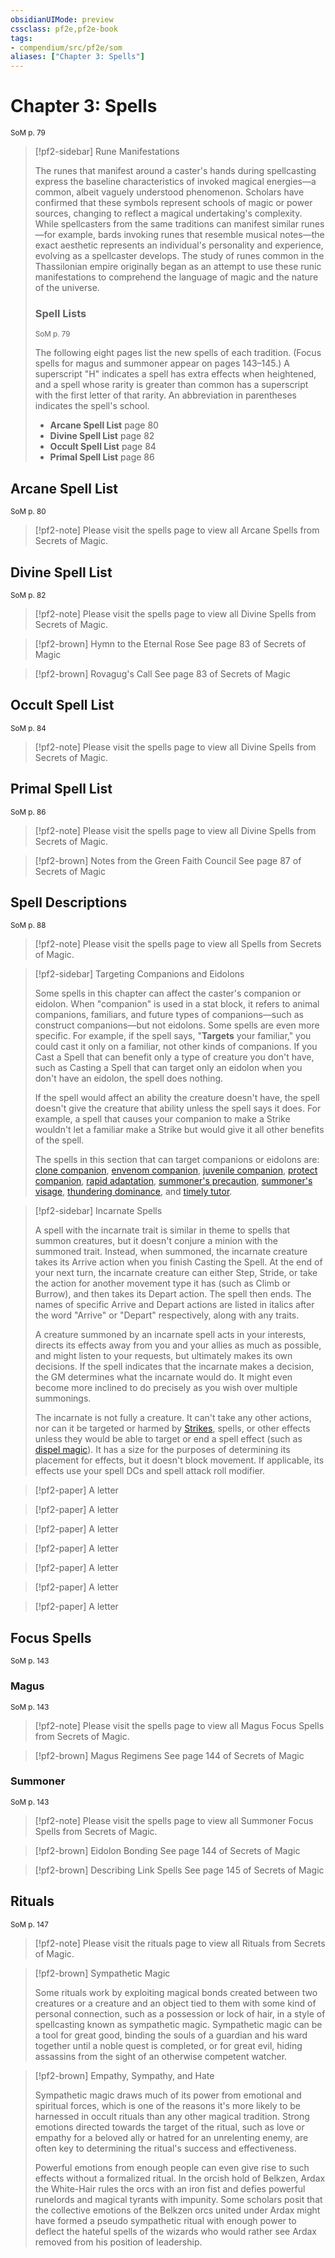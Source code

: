 ```yaml
---
obsidianUIMode: preview
cssclass: pf2e,pf2e-book
tags:
- compendium/src/pf2e/som
aliases: ["Chapter 3: Spells"]
---
```

# Chapter 3: Spells
<sup>SoM p. 79</sup>

> [!pf2-sidebar] Rune Manifestations
> 
> The runes that manifest around a caster's hands during spellcasting express the baseline characteristics of invoked magical energies—a common, albeit vaguely understood phenomenon. Scholars have confirmed that these symbols represent schools of magic or power sources, changing to reflect a magical undertaking's complexity. While spellcasters from the same traditions can manifest similar runes—for example, bards invoking runes that resemble musical notes—the exact aesthetic represents an individual's personality and experience, evolving as a spellcaster develops. The study of runes common in the Thassilonian empire originally began as an attempt to use these runic manifestations to comprehend the language of magic and the nature of the universe.
> 
> ### Spell Lists
> <sup>SoM p. 79</sup>
> 
> The following eight pages list the new spells of each tradition. (Focus spells for magus and summoner appear on pages 143–145.) A superscript "H" indicates a spell has extra effects when heightened, and a spell whose rarity is greater than common has a superscript with the first letter of that rarity. An abbreviation in parentheses indicates the spell's school.
> 
> - **Arcane Spell List** page 80
> - **Divine Spell List** page 82
> - **Occult Spell List** page 84
> - **Primal Spell List** page 86

## Arcane Spell List
<sup>SoM p. 80</sup>

> [!pf2-note]
> Please visit the spells page to view all Arcane Spells from Secrets of Magic.

## Divine Spell List
<sup>SoM p. 82</sup>

> [!pf2-note]
> Please visit the spells page to view all Divine Spells from Secrets of Magic.

> [!pf2-brown] Hymn to the Eternal Rose
> See page 83 of Secrets of Magic

> [!pf2-brown] Rovagug's Call
> See page 83 of Secrets of Magic

## Occult Spell List
<sup>SoM p. 84</sup>

> [!pf2-note]
> Please visit the spells page to view all Divine Spells from Secrets of Magic.

## Primal Spell List
<sup>SoM p. 86</sup>

> [!pf2-note]
> Please visit the spells page to view all Divine Spells from Secrets of Magic.

> [!pf2-brown] Notes from the Green Faith Council
> See page 87 of Secrets of Magic

## Spell Descriptions
<sup>SoM p. 88</sup>

> [!pf2-note]
> Please visit the spells page to view all Spells from Secrets of Magic.

> [!pf2-sidebar] Targeting Companions and Eidolons
> 
> Some spells in this chapter can affect the caster's companion or eidolon. When "companion" is used in a stat block, it refers to animal companions, familiars, and future types of companions—such as construct companions—but not eidolons. Some spells are even more specific. For example, if the spell says, "**Targets** your familiar," you could cast it only on a familiar, not other kinds of companions. If you Cast a Spell that can benefit only a type of creature you don't have, such as Casting a Spell that can target only an eidolon when you don't have an eidolon, the spell does nothing.
> 
> If the spell would affect an ability the creature doesn't have, the spell doesn't give the creature that ability unless the spell says it does. For example, a spell that causes your companion to make a Strike wouldn't let a familiar make a Strike but would give it all other benefits of the spell.
> 
> The spells in this section that can target companions or eidolons are: [clone companion](/compendium/spells/clone-companion-som.md), [envenom companion](/compendium/spells/envenom-companion-som.md), [juvenile companion](/compendium/spells/juvenile-companion-som.md), [protect companion](/compendium/spells/protect-companion-som.md), [rapid adaptation](/compendium/spells/rapid-adaptation-som.md), [summoner's precaution](/compendium/spells/summoners-precaution-som.md), [summoner's visage](/compendium/spells/summoners-visage-som.md), [thundering dominance](/compendium/spells/thundering-dominance-som.md), and [timely tutor](/compendium/spells/timely-tutor-som.md).

> [!pf2-sidebar] Incarnate Spells
> 
> A spell with the incarnate trait is similar in theme to spells that summon creatures, but it doesn't conjure a minion with the summoned trait. Instead, when summoned, the incarnate creature takes its Arrive action when you finish Casting the Spell. At the end of your next turn, the incarnate creature can either Step, Stride, or take the action for another movement type it has (such as Climb or Burrow), and then takes its Depart action. The spell then ends. The names of specific Arrive and Depart actions are listed in italics after the word "Arrive" or "Depart" respectively, along with any traits.
> 
> A creature summoned by an incarnate spell acts in your interests, directs its effects away from you and your allies as much as possible, and might listen to your requests, but ultimately makes its own decisions. If the spell indicates that the incarnate makes a decision, the GM determines what the incarnate would do. It might even become more inclined to do precisely as you wish over multiple summonings.
> 
> The incarnate is not fully a creature. It can't take any other actions, nor can it be targeted or harmed by [Strikes](/rules/actions/strike.md), spells, or other effects unless they would be able to target or end a spell effect (such as [dispel magic](/compendium/spells/dispel-magic.md)). It has a size for the purposes of determining its placement for effects, but it doesn't block movement. If applicable, its effects use your spell DCs and spell attack roll modifier.

> [!pf2-paper] A letter
> 

> [!pf2-paper] A letter
> 

> [!pf2-paper] A letter
> 

> [!pf2-paper] A letter
> 

> [!pf2-paper] A letter
> 

> [!pf2-paper] A letter
> 

> [!pf2-paper] A letter
> 

## Focus Spells
<sup>SoM p. 143</sup>

### Magus
<sup>SoM p. 143</sup>

> [!pf2-note]
> Please visit the spells page to view all Magus Focus Spells from Secrets of Magic.

> [!pf2-brown] Magus Regimens
> See page 144 of Secrets of Magic

### Summoner
<sup>SoM p. 143</sup>

> [!pf2-note]
> Please visit the spells page to view all Summoner Focus Spells from Secrets of Magic.

> [!pf2-brown] Eidolon Bonding
> See page 144 of Secrets of Magic

> [!pf2-brown] Describing Link Spells
> See page 145 of Secrets of Magic

## Rituals
<sup>SoM p. 147</sup>

> [!pf2-note]
> Please visit the rituals page to view all Rituals from Secrets of Magic.

> [!pf2-brown] Sympathetic Magic
> 
> Some rituals work by exploiting magical bonds created between two creatures or a creature and an object tied to them with some kind of personal connection, such as a possession or lock of hair, in a style of spellcasting known as sympathetic magic. Sympathetic magic can be a tool for great good, binding the souls of a guardian and his ward together until a noble quest is completed, or for great evil, hiding assassins from the sight of an otherwise competent watcher.

> [!pf2-brown] Empathy, Sympathy, and Hate
> 
> Sympathetic magic draws much of its power from emotional and spiritual forces, which is one of the reasons it's more likely to be harnessed in occult rituals than any other magical tradition. Strong emotions directed towards the target of the ritual, such as love or empathy for a beloved ally or hatred for an unrelenting enemy, are often key to determining the ritual's success and effectiveness.
> 
> Powerful emotions from enough people can even give rise to such effects without a formalized ritual. In the orcish hold of Belkzen, Ardax the White-Hair rules the orcs with an iron fist and defies powerful runelords and magical tyrants with impunity. Some scholars posit that the collective emotions of the Belkzen orcs united under Ardax might have formed a pseudo sympathetic ritual with enough power to deflect the hateful spells of the wizards who would rather see Ardax removed from his position of leadership.